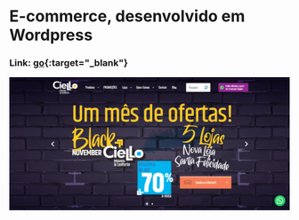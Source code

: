 # E-commerce, desenvolvido em Wordpress

### Link: [go](http://ciello.com.br/){:target="_blank"}

![WebView](view.png)

